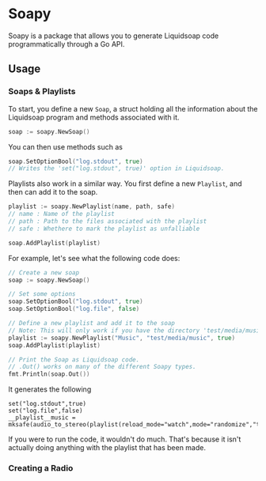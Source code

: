 # Soapy
Soapy is a package that allows you to generate Liquidsoap code programmatically through a Go API.

## Usage
### Soaps & Playlists
To start, you define a new `Soap`, a struct holding all the information about the Liquidsoap program and methods associated with it.

```go
soap := soapy.NewSoap()
```

You can then use methods such as

```go
soap.SetOptionBool("log.stdout", true)
// Writes the 'set("log.stdout", true)' option in Liquidsoap.
```

Playlists also work in a similar way. You first define a new `Playlist`, and then can add it to the soap.

```go
playlist := soapy.NewPlaylist(name, path, safe)
// name : Name of the playlist
// path : Path to the files associated with the playlist
// safe : Whethere to mark the playlist as unfalliable

soap.AddPlaylist(playlist)
```

For example, let's see what the following code does:

```go
// Create a new soap
soap := soapy.NewSoap()

// Set some options
soap.SetOptionBool("log.stdout", true)
soap.SetOptionBool("log.file", false)

// Define a new playlist and add it to the soap
// Note: This will only work if you have the directory 'test/media/music'
playlist := soapy.NewPlaylist("Music", "test/media/music", true)
soap.AddPlaylist(playlist)

// Print the Soap as Liquidsoap code.
// .Out() works on many of the different Soapy types.
fmt.Println(soap.Out())
```

It generates the following

```
set("log.stdout",true)
set("log.file",false)
__playlist__music = mksafe(audio_to_stereo(playlist(reload_mode="watch",mode="randomize","test/media/music/_meta.list")))
```

If you were to run the code, it wouldn't do much. That's because it isn't actually doing anything with the playlist that has been made.

### Creating a Radio